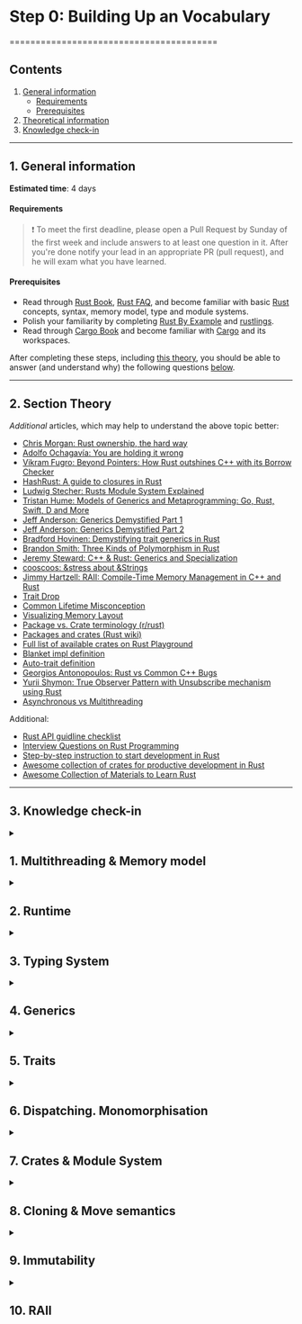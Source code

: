 # Step 0: Building Up an Vocabulary
========================================
## Contents
1. [General information][nav-1]
    - [Requirements][nav-1-1]
    - [Prerequisites][nav-1-2]
2. [Theoretical information][nav-2]
3. [Knowledge check-in][nav-3]
  
---
## 1. General information
__Estimated time__: 4 days

#### Requirements
> ❗️ To meet the first deadline, please open a Pull Request by Sunday of the first week and include answers to at least one question in it.
> After you're done notify your lead in an appropriate PR (pull request), and he will exam what you have learned.

#### Prerequisites
- Read through [Rust Book], [Rust FAQ], and become familiar with basic [Rust] concepts, syntax, memory model, type and module systems.
- Polish your familiarity by completing [Rust By Example] and [rustlings].
- Read through [Cargo Book] and become familiar with [Cargo] and its workspaces.

After completing these steps, including [this theory][nav-2], you should be able to answer (and understand why) the following questions [below][nav-3].

---
## 2. Section Theory

_Additional_ articles, which may help to understand the above topic better:
- [Chris Morgan: Rust ownership, the hard way][1]
- [Adolfo Ochagavía: You are holding it wrong][23]
- [Vikram Fugro: Beyond Pointers: How Rust outshines C++ with its Borrow Checker][30]
- [HashRust: A guide to closures in Rust][24]
- [Ludwig Stecher: Rusts Module System Explained][2]
- [Tristan Hume: Models of Generics and Metaprogramming: Go, Rust, Swift, D and More][3]
- [Jeff Anderson: Generics Demystified Part 1][4]
- [Jeff Anderson: Generics Demystified Part 2][5]
- [Bradford Hovinen: Demystifying trait generics in Rust][25]
- [Brandon Smith: Three Kinds of Polymorphism in Rust][6]
- [Jeremy Steward: C++ & Rust: Generics and Specialization][7]
- [cooscoos: &stress about &Strings][8]
- [Jimmy Hartzell: RAII: Compile-Time Memory Management in C++ and Rust][9]
- [Trait Drop][10]
- [Common Lifetime Misconception][11]
- [Visualizing Memory Layout][12]
- [Package vs. Crate terminology (r/rust)][13]
- [Packages and crates (Rust wiki)][14]
- [Full list of available crates on Rust Playground][16]
- [Blanket impl definition][17]
- [Auto-trait definition][18]
- [Georgios Antonopoulos: Rust vs Common C++ Bugs][21]
- [Yurii Shymon: True Observer Pattern with Unsubscribe mechanism using Rust][22]
- [Asynchronous vs Multithreading][29]

Additional:
- [Rust API guidline checklist][19]
- [Interview Questions on Rust Programming][20]
- [Step-by-step instruction to start development in Rust][26]
- [Awesome collection of crates for productive development in Rust][27]
- [Awesome Collection of Materials to Learn Rust][28]


---
## 3. Knowledge check-in

<details>
  <summary><h2>1. Multithreading & Memory model</h2></summary>

#### 1. What memory model [Rust] has?
> ?

#### 1.1. Is it single-threaded or multiple-threaded?
> ?

#### 1.2. Is it synchronous or asynchronous?
> ?

#### 1.3. What is the memory layout of the box and vector?  
> ?

#### 1.4. What are heap and stack?
> ?

#### 1.5. Where, but on heap and stack data could live in RAM?
> ?

---
</details>


<details>
<summary><h2>2. Runtime</h2></summary>

#### 2.1 What runtime [Rust] has?
> ?

#### 2.2. Does it use a GC (garbage collector)?  
> ?

---
</details>


<details>
  <summary><h2>3. Typing System</h2></summary>

#### 3.1 What statically typing means?
> ?

#### 3.2. What is a benefit of using it?
> ?

#### 3.3. Weak typing vs strong typing?
> ?

#### 3.4. Implicit / explicit?
> ?

#### 3.5. What is nominative typing and structural typing?
> ?

#### 3.6. What is difference?
> ?

---
</details>


<details>
<summary><h2>4. Generics</h2></summary>
    
#### 4.1. What are generics and parametric polymorphism?
> ?

#### 4.2. Which problems do they solve?
> ?

---
</details>


<details>
<summary><h2>5. Traits</h2></summary>

#### 5.1. What are traits?
> ?

#### 5.2. How are they used?
> ?

#### 5.3. How do they compare to interfaces?
> ?

#### 5.4. What are an auto trait and a blanket implementation?
> ?

#### 5.5. Uncovered type?
> ?

#### 5.6. What is a marker trait?
> ?

---
</details>



<details>
<summary><h2>6. Dispatching. Monomorphisation</h2></summary>

#### 6.1. What are static and dynamic dispatching?
> ?

#### 6.2. Which should I use, and when?
> ?

#### 6.3. What is monomorphisation?
> ?

---
</details>


<details>
<summary><h2>7. Crates & Module System</h2></summary>
    
#### 7.1. What is a crate, module and package in Rust?
> ?

#### 7.2. How do they differ?
> ?

#### 7.3. How are the used?
> ?

#### 7.4. What is workspace?
> ?

---
</details>


<details>
<summary><h2>8. Cloning & Move semantics</h2></summary>

#### 8.1. What is cloning?
> ?

#### 8.1.1. What is copying?
> ?

#### 8.1.2. How do they compare?
> ?

#### 8.1.3. What is drop trait used for?
> ?    

#### 8.1.4. What is special about the trait?
> ?

#### 8.2. What are move semantics?
> ?

#### 8.2.1. What are borrowing rules?
> ?

#### 8.2.2. What is the benefit of using them?
> ?

---
</details>


<details>
<summary><h2>9. Immutability</h2></summary>

#### 9.1. What is immutability?
> ?

#### 9.2. What is the benefit of using it?
> ?

#### 9.3. What is the difference between immutability and const?
> ?

---
</details>
    

<details>
<summary><h2>10. RAII</h2></summary>

#### 10.1. What is RAII?
> ?

#### 10.2. How is it implemented in [Rust]?
> ?

#### 10.3. What is the benefit of using it?
> ?


<details>
<summary><h2>11. Lifetimes</h2></summary>

#### 11.1. What are lifetimes?
> ?

#### 11.2. Which problems do they solve?
> ?

#### 11.3. Which benefits do they give?
> ?

---
</details>


<details>
<summary><h2>12. Iterators & Collections</h2></summary>

#### 12.1. What is an iterator?
> ?

#### 12.2. What is a collection?
> ?

#### 12.3. How do they differ?
> ?

#### 12.4. How are they used?
> ?

---
</details>


<details>
<summary><h2>13. Macro System</h2></summary>

#### 13.1. What are macros?
> ?

#### 13.2. Which problems do they solve?
> ?

#### 13.3. What is the difference between declarative and procedural macro?
> ?

---
</details>


<details>
<summary><h2>14. Testing</h2></summary>

#### 14.1. How code is tested in [Rust]?
> ?

#### 14.2. Where should you put tests and why?
> ?

---
</details>


<details>
<summary><h2>15. Memory Layout & Pointers</h2></summary>

#### 15.1. What is layout of Rust standard data types?
> ?

#### 15.2. Difference between fat and thin pointers?
> ?

---
</details>


<details>
<summary><h2>16. Strings & Slices</h2></summary>

#### 16.1. What is special about slice?
> ?

#### 16.2. Why [Rust] has `&str` and `String` types?
> ?

#### 16.3. How do they differ?
> ?

#### 16.4. When should you use them?
> ?

#### 16.5. Why str slice coexist with slice?
> ?

#### 16.6. What is differnece between `String` and `Vec`?
> ?

---
</details>


<details>
<summary><h2>17. OOP & Patterns</h2></summary>

#### 17.1. Is [Rust] OOP language? 
> ?

#### 17.2. Is it possible to use SOLID/GRASP?
> ?

#### 17.3. Does it have an inheritance?
> ?

#### 17.4. Is Rust functional language?
> ?

#### 17.5. What variance rules does Rust have?
> ?

---
</details>


[nav-1]: #1-general-information
[nav-1-1]: #requirements
[nav-1-2]: #prerequisites
[nav-2]: #2-section-theory
[nav-3]: #3-knowledge-check-in


[Cargo]: https://github.com/rust-lang/cargo
[Cargo Book]: https://doc.rust-lang.org/cargo
[Rust]: https://www.rust-lang.org
[Rust Book]: https://doc.rust-lang.org/book
[Rust By Example]: https://doc.rust-lang.org/rust-by-example
[Rust FAQ]: https://prev.rust-lang.org/faq.html
[rustlings]: https://rustlings.cool

[1]: https://chrismorgan.info/blog/rust-ownership-the-hard-way
[2]: https://aloso.github.io/2021/03/28/module-system.html
[3]: https://thume.ca/2019/07/14/a-tour-of-metaprogramming-models-for-generics
[4]: https://web.archive.org/web/20220525213911/http://jeffa.io/rust_guide_generics_demystified_part_1
[5]: https://web.archive.org/web/20220328114028/https://jeffa.io/rust_guide_generics_demystified_part_2
[6]: https://www.brandons.me/blog/polymorphism-in-rust
[7]: https://www.tangramvision.com/blog/c-rust-generics-and-specialization#substitution-ordering--failures
[8]: https://cooscoos.github.io/blog/stress-about-strings
[9]: https://www.thecodedmessage.com/posts/raii
[10]: https://vojtechkral.github.io/blag/rust-drop-order/
[11]: https://github.com/pretzelhammer/rust-blog/blob/master/posts/common-rust-lifetime-misconceptions.md
[12]: https://www.youtube.com/watch?v=rDoqT-a6UFg
[13]: https://www.reddit.com/r/rust/comments/lvtzri/confused_about_package_vs_crate_terminology/
[14]: https://rustwiki.org/en/book/ch07-01-packages-and-crates.html
[16]: https://github.com/integer32llc/rust-playground/blob/master/compiler/base/Cargo.toml
[17]: https://doc.rust-lang.org/reference/glossary.html#blanket-implementation
[18]: https://doc.rust-lang.org/reference/special-types-and-traits.html#auto-traits
[19]: https://rust-lang.github.io/api-guidelines/checklist.html
[20]: https://iq.opengenus.org/questions-on-rust/
[21]: https://geo-ant.github.io/blog/2022/common-cpp-errors-vs-rust
[22]: https://web.archive.org/web/20230319015854/https://ybnesm.github.io/blah/articles/true-observer-pattern-rust
[23]: https://ochagavia.nl/blog/you-are-holding-it-wrong
[24]: https://hashrust.com/blog/a-guide-to-closures-in-rust
[25]: https://gruebelinchen.wordpress.com/2023/06/06/demystifying-trait-generics-in-rust
[26]: https://github.com/rust-lang-ua/learn_rust_together/blob/master/introduction.md
[27]: https://github.com/rust-lang-ua/learn_rust_together/blob/master/toolbox_general.md
[28]: https://github.com/rust-lang-ua/learn_rust_together/blob/master/learn.md
[29]: https://github.com/Learn-Together-Pro/ComputerScience/blob/master/gcs/cheatsheets.md#asynchronous-vs-multithreading
[30]: https://dev.to/vikram2784/beyond-pointers-how-rust-outshines-c-with-its-borrow-checker-1mad
